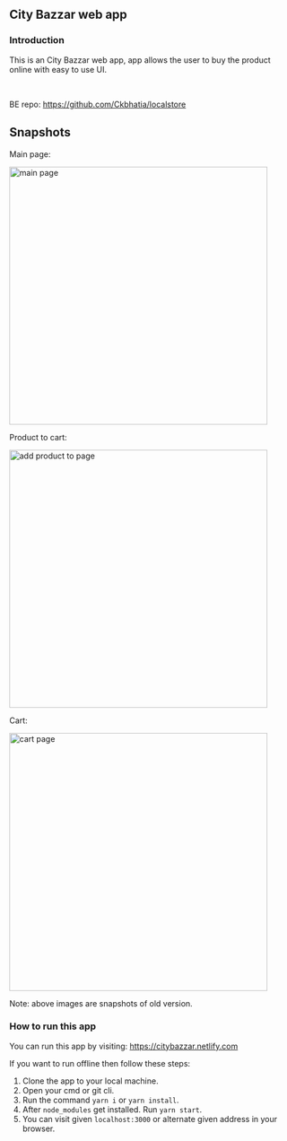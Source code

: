 ## City Bazzar web app

### Introduction
This is an City Bazzar web app, app allows the user to buy the product online with easy to use UI.

&nbsp;

BE repo: https://github.com/Ckbhatia/localstore


## Snapshots
Main page:

<img src="https://i.imgur.com/nrNOj89.png" alt="main page" width="460" />

Product to cart:

<img src='https://i.imgur.com/gssRHIp.png' alt="add product to page" width="460" />

Cart:

<img src='https://i.imgur.com/UYypK3L.png' alt="cart page" width="460" />

Note: above images are snapshots of old version.

### How to run this app
You can run this app by visiting: https://citybazzar.netlify.com

If you want to run offline then follow these steps:
1. Clone the app to your local machine.
2. Open your cmd or git cli.
3. Run the command `yarn i` or `yarn install`.
4. After `node_modules` get installed. Run `yarn start`.
5. You can visit given `localhost:3000` or alternate given address in your browser.
